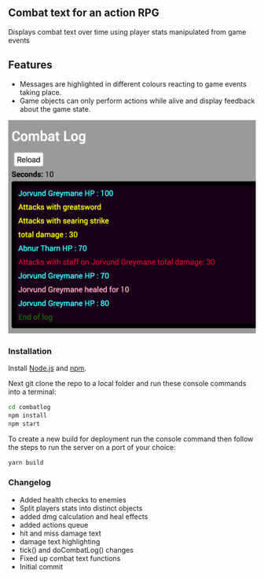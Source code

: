 ## Combat text for an action RPG
Displays combat text over time using player stats manipulated from game events

## Features
- Messages are highlighted in different colours reacting to game events taking place. 
- Game objects can only perform actions while alive and display feedback about the game state.

![Screen shot](public/grab.png)

### Installation 
Install [Node.js](https://nodejs.org) and [npm](https://www.npmjs.com/).

Next git clone the repo to a local folder and run these console commands into a terminal:
```bash
cd combatlog
npm install
npm start
```
To create a new build for deployment run the console command then follow the steps to run the server on a port of your choice:
```bash
yarn build
```
### Changelog
- Added health checks to enemies
- Split players stats into distinct objects
- added dmg calculation and heal effects
- added actions queue
- hit and miss damage text
- damage text highlighting
- tick() and doCombatLog() changes 
- Fixed up combat text functions
- Initial commit
